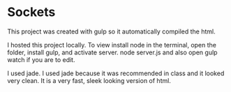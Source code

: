 Sockets
=======

This project was created with gulp so it automatically compiled the html.

I hosted this project locally. To view install node in the terminal, open the folder, install gulp, and activate server.
node server.js and also open gulp watch if you are to edit.

I used jade. I used jade because it was recommended in class and it looked very clean. It is a very fast, sleek looking version of html.
